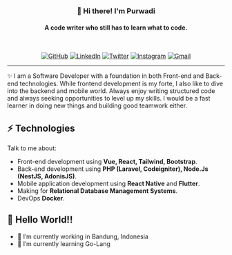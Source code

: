 <h3 align="center">👋 Hi there! I'm Purwadi</h3>
<h4 align="center">A code writer who still has to learn what to code.</h4>
<br>
<p align="center">
  <a href="https://github.com/PurwadiPw" target="_blank"><img alt="GitHub" src="https://img.shields.io/badge/-PurwadiPw-181717?style=flat-square&logo=GitHub&logoColor=white"></a>
  <a href="https://www.linkedin.com/in/purwadipw" target="_blank"><img alt="LinkedIn" src="https://img.shields.io/badge/-purwadipw-blue?style=flat-square&logo=Linkedin&logoColor=white"></a>
  <a href="https://twitter.com/Purwadi037" target="_blank"><img alt="Twitter" src="https://img.shields.io/badge/-Purwadi073-1ca0f1?style=flat-square&labelColor=1ca0f1&logo=twitter&logoColor=white"></a>
  <a href="https://instagram.com/purwadi37" target="_blank"><img alt="Instagram" src="https://img.shields.io/badge/-purwadi37-purple?style=flat-square&logo=instagram&logoColor=white"></a>
  <a href="mailto:purwadie97@gmail.com" target="_blank"><img alt="Gmail" src="https://img.shields.io/badge/-purwadie97@gmail.com-c14438?style=flat-square&logo=Gmail&logoColor=white"></a>
</p>

---
✨ I am a Software Developer with a foundation in both Front-end and Back-end technologies. While frontend development is my forte, I also like to dive into the backend and mobile world. Always enjoy writing structured code and always seeking opportunities to level up my skills. I would be a fast learner in doing new things and building good teamwork either.

## ⚡ Technologies
Talk to me about:
- Front-end development using **Vue, React, Tailwind, Bootstrap**.
- Back-end development using **PHP (Laravel, Codeigniter), Node.Js (NestJS, AdonisJS)**.
- Mobile application development using **React Native** and **Flutter**.
- Making for **Relational Database Management Systems**.
- DevOps **Docker**.

## 🐣 Hello World!!
- 🔭 I’m currently working in Bandung, Indonesia
- 🌱 I’m currently learning Go-Lang
